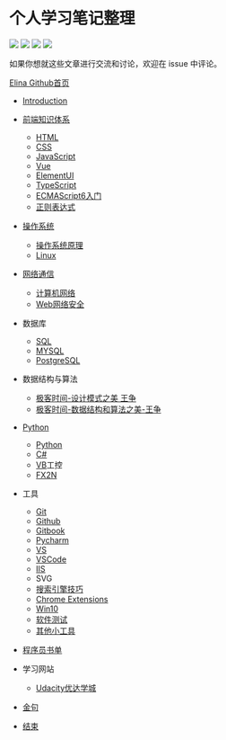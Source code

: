# 个人学习笔记整理



[![](https://img.shields.io/github/issues/Syncma/Learning-note.svg)](https://github.com/Syncma/Learning-note/issues)  [![](https://img.shields.io/github/forks/Syncma/Learning-note.svg)](https://github.com/Syncma/Learning-note) [![](https://img.shields.io/github/stars/Syncma/Learning-note)](https://github.com/Syncma/Learning-note) ![](https://img.shields.io/badge/%E8%AF%84%E5%88%86-%E2%98%85%E2%98%85%E2%98%85%E2%98%85%E2%98%85-brightgreen.svg)

如果你想就这些文章进行交流和讨论，欢迎在 issue 中评论。

[Elina Github首页](https://github.com/taohy88)



* [Introduction](README.md)
* [前端知识体系](front/front.md)
  * [HTML](front/html.md)
  * [CSS](front/css.md)
  * [JavaScript](front/js.md)
  * [Vue](front/vue.md)
  * [ElementUI](front/ElementUI.md)
  * [TypeScript](front/TypeScript.md)
  * [ECMAScript6入门](front/ECMAScript6.md)
  * [正则表达式](front/rules.md)
* [操作系统](system/system.md)
  * [操作系统原理](system/operatingSys.md)
  * [Linux](system/linux.md)
* [网络通信](Intenet/intenet.md)
  * [计算机网络](Intenet/ComputeInt.md)
  * [Web网络安全](Intenet/WebSafe.md)
* 数据库
  * [SQL](SQL/SQL.md)
  * [MYSQL](SQL/MYSQL.md)
  * [PostgreSQL](SQL/PostgreSQL.md)
* 数据结构与算法
  * [极客时间-设计模式之美 王争](Data/design.md)
  * [极客时间-数据结构和算法之美-王争](Data/data.md)
* [Python](back/Python.md)
  * [Python](back/Python.md)
  * [C#](back/Csharp.md)
  * [VB](back/VB.md)工控
  * [FX2N](InControl/fx2n.md)

* 工具
  * [Git](Tools/Git.md)
  * [Github](Tools/github.md)
  * [Gitbook](Tools/gitbook.md)
  * [Pycharm](Tools/Pycharm.md)
  * [VS](Tools/VS.md)
  * [VSCode](Tools/VSCode.md)
  * [IIS](Tools/IIS.md)
  * SVG
  * [搜索引擎技巧](Tools/search.md)
  * [Chrome Extensions](Tools/ChromeEx.md)
  * [Win10](Tools/win10.md)
  * [软件测试](Tools/softwareTEST.md)
  * [其他小工具](Tools/others.md)
* [程序员书单](ITBooks/ITBooks.md)
* 学习网站
  * [Udacity优达学城](Learning/Udacity.md)
* [金句](Quotes/Quotes.md)
* [结束](end/README.md)



